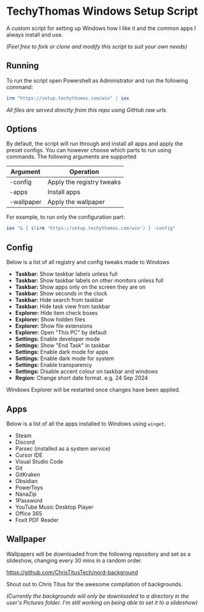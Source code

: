 # TechyThomas Windows Setup Script

A custom script for setting up Windows how I like it and the common apps I always install and use.

*(Feel free to fork or clone and modify this script to suit your own needs)*

## Running

To run the script open Powershell as Administrator and run the following command:

```powershell
irm "https://setup.techythomas.com/win" | iex
```

*All files are served directly from this repo using GitHub raw urls.*

## Options

By default, the script will run through and install all apps and apply the preset configs. You can however choose which parts to run using commands. The following arguments are supported

| Argument |Operation  |
|--|--|
| -config | Apply the registry tweaks |
| -apps| Install apps |
| -wallpaper| Apply the wallpaper |

For example, to run only the configuration part:

```powershell
iex "& { $(irm 'https://setup.techythomas.com/win') } -config"
```

## Config

Below is a list of all registry and config tweaks made to Windows

 - **Taskbar:** Show taskbar labels unless full
 - **Taskbar:** Show taskbar labels on other monitors unless full
 - **Taskbar:** Show apps only on the screen they are on
 - **Taskbar:** Show seconds in the clock
 - **Taskbar:** Hide search from taskbar
 - **Taskbar:** Hide task view from taskbar
 - **Explorer:** Hide item check boxes
 - **Explorer:** Show hidden files
 - **Explorer:** Show file extensions
 - **Explorer:** Open "This PC" by default
 - **Settings:** Enable developer mode
 - **Settings:** Show "End Task" in taskbar
 - **Settings:** Enable dark mode for apps
 - **Settings:** Enable dark mode for system
 - **Settings:** Enable transparency
 - **Settings:** Disable accent colour on taskbar and windows
 - **Region:** Change short date format. e.g. 24 Sep 2024

Windows Explorer will be restarted once changes have been applied.

## Apps

Below is a list of all the apps installed to Windows using `winget`.

- Steam
- Discord
- Parsec (installed as a system service)
- Cursor IDE
- Visual Studio Code
- Git
- GitKraken
- Obsidian
- PowerToys
- NanaZip
- 1Password
- YouTube Music Desktop Player
- Office 365
- Foxit PDF Reader

## Wallpaper

Wallpapers will be downloaded from the following repository and set as a slideshow, changing every 30 mins in a random order.

https://github.com/ChrisTitusTech/nord-background

Shout out to Chris Titus for the awesome compilation of backgrounds.

*(Currently the backgrounds will only be downloaded to a directory in the user's Pictures folder. I'm still working on being able to set it to a slideshow)*